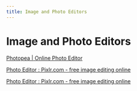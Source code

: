 ```yaml
---
title: Image and Photo Editors
---
```


# Image and Photo Editors

[Photopea | Online Photo Editor](https://www.photopea.com/)

[Photo Editor : Pixlr.com - free image editing online](https://pixlr.com/e/)

[Photo Editor : Pixlr.com - free image editing online](https://pixlr.com/x/)
